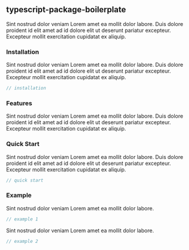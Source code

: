 ## typescript-package-boilerplate
Sint nostrud dolor veniam Lorem amet ea mollit dolor labore. Duis dolore proident id elit amet ad id dolore elit ut deserunt pariatur excepteur. Excepteur mollit exercitation cupidatat ex aliquip.

### Installation
Sint nostrud dolor veniam Lorem amet ea mollit dolor labore. Duis dolore proident id elit amet ad id dolore elit ut deserunt pariatur excepteur. Excepteur mollit exercitation cupidatat ex aliquip.
```typescript
// installation
```


### Features
Sint nostrud dolor veniam Lorem amet ea mollit dolor labore. Duis dolore proident id elit amet ad id dolore elit ut deserunt pariatur excepteur. Excepteur mollit exercitation cupidatat ex aliquip.

### Quick Start
Sint nostrud dolor veniam Lorem amet ea mollit dolor labore. Duis dolore proident id elit amet ad id dolore elit ut deserunt pariatur excepteur. Excepteur mollit exercitation cupidatat ex aliquip.
```typescript
// quick start
```

### Example
Sint nostrud dolor veniam Lorem amet ea mollit dolor labore.
```typescript
// example 1
```

Sint nostrud dolor veniam Lorem amet ea mollit dolor labore.
```typescript
// example 2
```